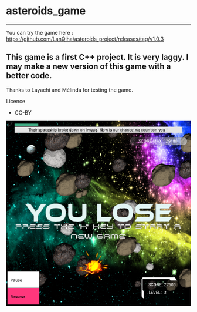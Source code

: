 # asteroids_game

---
You can try the game here : 
https://github.com/LanQiha/asteroids_project/releases/tag/v1.0.3

This game is a first C++ project. It is very laggy. I may make a new version of this game with a better code.
---

Thanks to Layachi and Mélinda for testing the game.

Licence
- CC-BY

![My Image](images_du_jeu/level_3.png)
